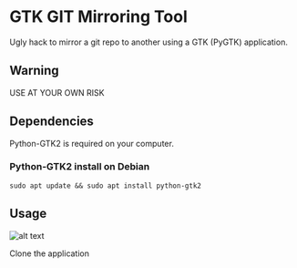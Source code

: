 # GTK GIT Mirroring Tool

Ugly hack to mirror a git repo to another using a GTK (PyGTK) application.

## Warning

USE AT YOUR OWN RISK

## Dependencies

Python-GTK2 is required on your computer.

### Python-GTK2 install on Debian

```sudo apt update && sudo apt install python-gtk2```

## Usage

![alt text][logo]

[logo]: https://github.com/debuggerboy/gtk-git-mirror-tool/raw/master/screenshot-01.png

Clone the application
